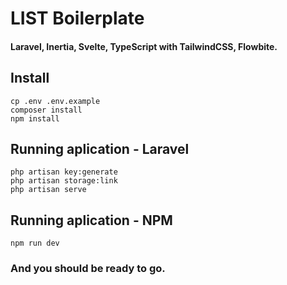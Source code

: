 # LIST Boilerplate

#### Laravel, Inertia, Svelte, TypeScript with TailwindCSS, Flowbite.


## Install
```
cp .env .env.example
composer install
npm install
```

## Running aplication - Laravel
```
php artisan key:generate
php artisan storage:link
php artisan serve
```

## Running aplication - NPM
```
npm run dev
```

### And you should be ready to go.
